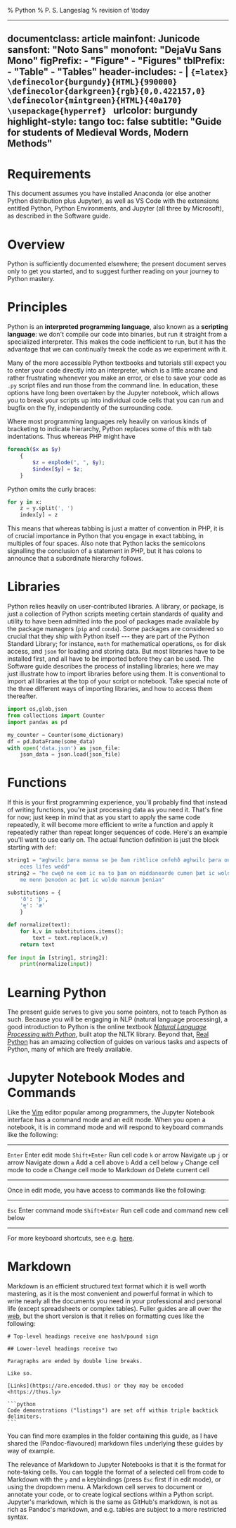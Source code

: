 % Python
% P. S. Langeslag
% revision of \today

<!-- Process file as `pandoc -o Python.pdf Python.md --pdf-engine=xelatex`. -->

---
documentclass: article
mainfont: Junicode
sansfont: "Noto Sans"
monofont: "DejaVu Sans Mono"
figPrefix:
    - "Figure"
    - "Figures"
tblPrefix:
    - "Table"
    - "Tables"
header-includes:
	- |
	  ```{=latex}
	  \definecolor{burgundy}{HTML}{990000}
	  \definecolor{darkgreen}{rgb}{0,0.422157,0}
	  \definecolor{mintgreen}{HTML}{40a170}
      \usepackage{hyperref}
	  ```
urlcolor: burgundy
highlight-style: tango
toc: false
subtitle: "Guide for students of Medieval Words, Modern Methods"
---

# Requirements

This document assumes you have installed Anaconda (or else another Python distribution plus Jupyter), as well as VS Code with the extensions entitled Python, Python Environments, and Jupyter (all three by Microsoft), as described in the Software guide.

# Overview

Python is sufficiently documented elsewhere; the present document serves only to get you started, and to suggest further reading on your journey to Python mastery.

# Principles

Python is an **interpreted programming language**, also known as a **scripting language**: we don't compile our code into binaries, but run it straight from a specialized interpreter. This makes the code inefficient to run, but it has the advantage that we can continually tweak the code as we experiment with it.

Many of the more accessible Python textbooks and tutorials still expect you to enter your code directly into an interpreter, which is a little arcane and rather frustrating whenever you make an error, or else to save your code as `.py` script files and run those from the command line. In education, these options have long been overtaken by the Jupyter notebook, which allows you to break your scripts up into individual code cells that you can run and bugfix on the fly, independently of the surrounding code.

Where most programming languages rely heavily on various kinds of bracketing to indicate hierarchy, Python replaces some of this with tab indentations. Thus whereas PHP might have

```php
foreach($x as $y)
	{
		$z = explode(", ", $y);
		$index[$y] = $z;
	}
```

Python omits the curly braces:

```python
for y in x:
	z = y.split(', ')
	index[y] = z
```

This means that whereas tabbing is just a matter of convention in PHP, it is of crucial importance in Python that you engage in exact tabbing, in multiples of four spaces. Also note that Python lacks the semicolons signalling the conclusion of a statement in PHP, but it has colons to announce that a subordinate hierarchy follows.

# Libraries

Python relies heavily on user-contributed libraries. A library, or package, is just a collection of Python scripts meeting certain standards of quality and utility to have been admitted into the pool of packages made available by the package managers (`pip` and `conda`). Some packages are considered so crucial that they ship with Python itself --- they are part of the Python Standard Library; for instance, `math` for mathematical operations, `os` for disk access, and `json` for loading and storing data. But most libraries have to be installed first, and all have to be imported before they can be used. The Software guide describes the process of installing libraries; here we may just illustrate how to import libraries before using them. It is conventional to import all libraries at the top of your script or notebook. Take special note of the three different ways of importing libraries, and how to access them thereafter.

```python
import os,glob,json
from collections import Counter
import pandas as pd

my_counter = Counter(some_dictionary)
df = pd.DataFrame(some_data)
with open('data.json') as json_file:
    json_data = json.load(json_file)
```

# Functions

If this is your first programming experience, you'll probably find that instead of writing functions, you're just processing data as you need it. That's fine for now; just keep in mind that as you start to apply the same code repeatedly, it will become more efficient to write a function and apply it repeatedly rather than repeat longer sequences of code. Here's an example you'll want to use early on. The actual function definition is just the block starting with `def`:

```python
string1 = "æghwilc þæra manna se þe ðam rihtlice onfehð æghwilc þæra onfehð \
	eces lifes wedd"
string2 = "he cwęð ne eom ic na to þam on middanearde cumen þæt ic wolde þæt \
	me menn þenodon ac þæt ic wolde mannum þenian"

substitutions = {
	'ð': 'þ',
	'ę': 'æ'
	}

def normalize(text):
	for k,v in substitutions.items():
		text = text.replace(k,v)
	return text
    
for input in [string1, string2]:
	print(normalize(input))
```

# Learning Python

The present guide serves to give you some pointers, not to teach Python as such. Because you will be engaging in NLP (natural language processing), a good introduction to Python is the online textbook [_Natural Language Processing with Python_](https://www.nltk.org/book/), built atop the NLTK library. Beyond that, [Real Python](https://realpython.com/) has an amazing collection of guides on various tasks and aspects of Python, many of which are freely available.

# Jupyter Notebook Modes and Commands

Like the [Vim](https://www.vim.org/) editor popular among programmers, the Jupyter Notebook interface has a command mode and an edit mode. When you open a notebook, it is in command mode and will respond to keyboard commands like the following:

--------------	--------------------------------
`Enter`			Enter edit mode
`Shift+Enter`	Run cell code
`k` or arrow	Navigate up
`j` or arrow	Navigate down
`a`				Add a cell above
`b`				Add a cell below
`y`				Change cell mode to code
`m`				Change cell mode to Markdown
`dd`			Delete current cell
--------------	--------------------------------

Once in edit mode, you have access to commands like the following:

--------------	--------------------------------
`Esc`			Enter command mode
`Shift+Enter`	Run cell code and command new cell below
--------------	--------------------------------

For more keyboard shortcuts, see e.g. [here](https://www.edureka.co/blog/wp-content/uploads/2018/10/Jupyter_Notebook_CheatSheet_Edureka.pdf).

# Markdown

Markdown is an efficient structured text format which it is well worth mastering, as it is the most convenient and powerful format in which to write nearly all the documents you need in your professional and personal life (except spreadsheets or complex tables). Fuller guides are all over the [web](https://pandoc.org/MANUAL.html#pandocs-markdown), but the short version is that it relies on formatting cues like the following:

	# Top-level headings receive one hash/pound sign
	
	## Lower-level headings receive two
	
	Paragraphs are ended by double line breaks.
	
	Like so.
	
	[Links](https://are.encoded.thus) or they may be encoded <https://thus.ly>
	
	```python
	Code demonstrations ("listings") are set off within triple backtick delimiters.
	``` 

You can find more examples in the folder containing this guide, as I have shared the (Pandoc-flavoured) markdown files underlying these guides by way of example.

The relevance of Markdown to Jupyter Notebooks is that it is the format for note-taking cells. You can toggle the format of a selected cell from code to Markdown with the `y` and `m` keybindings (press `Esc` first if in edit mode), or using the dropdown menu. A Markdown cell serves to document or annotate your code, or to create logical sections within a Python script. Jupyter's markdown, which is the same as GitHub's markdown, is not as rich as Pandoc's markdown, and e.g. tables are subject to a more restricted syntax.
